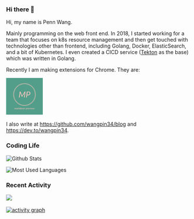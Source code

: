 ### Hi there 👋

<!--
**wangpin34/wangpin34** is a ✨ _special_ ✨ repository because its `README.md` (this file) appears on your GitHub profile.

Here are some ideas to get you started:

- 🔭 I’m currently working on ...
- 🌱 I’m currently learning ...
- 👯 I’m looking to collaborate on ...
- 🤔 I’m looking for help with ...
- 💬 Ask me about ...
- 📫 How to reach me: ...
- 😄 Pronouns: ...
- ⚡ Fun fact: ...
-->


Hi, my name is Penn Wang. 

Mainly programming on the web front end. In 2018, I started working for a team that focuses on k8s resource management and then get touched with technologies other than frontend, including Golang, Docker, ElasticSearch, and a bit of Kubernetes. I even created a CICD service ([Tekton](https://tekton.dev/) as the base) which was written in Golang.

Recently I am making extensions for Chrome. They are:

<a href="https://chrome.google.com/webstore/detail/markdown-previewer/pkafcdoobiajoadnphldaglkoadicmgd"><img src="assets/logos/markdown-previewer.jpeg" alt="markdown previewer" style="width: 100px; height: 100px;"/></a>

I also write at https://github.com/wangpin34/blog and https://dev.to/wangpin34.

### Coding Life

![Github Stats](https://github-readme-stats.vercel.app/api?username=wangpin34&count_private=true&show_icons=true&include_all_commits=true)

![Most Used Languages](https://github-readme-stats.vercel.app/api/top-langs/?username=wangpin34&layout=compact&langs_count=6&hide=HTML,TeX,Roff,Makefile,CSS,Gherkin,PHP,Perl)

### Recent Activity

![](https://github-profile-summary-cards.vercel.app/api/cards/profile-details?username=wangpin34&theme=vue)
  
[![activity graph](https://activity-graph.herokuapp.com/graph?username=wangpin34&theme=github-light&hide_border=true)](https://github.com/ashutosh00710/github-readme-activity-graph)
